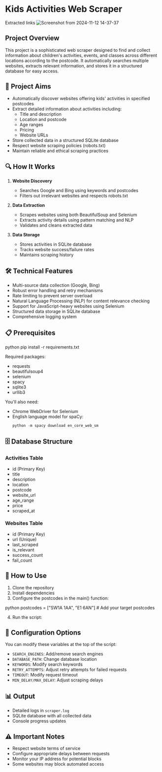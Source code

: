 # Kids Activities Web Scraper
Extracted links
![Screenshot from 2024-11-12 14-37-37](https://github.com/user-attachments/assets/f89a66f2-37c1-4e84-a547-3adc5751d61f)



## Project Overview

This project is a sophisticated web scraper designed to find and collect information about children's activities, events, and classes across different locations according to the postcode. It automatically searches multiple websites, extracts relevant information, and stores it in a structured database for easy access.

## 🎯 Project Aims

- Automatically discover websites offering kids' activities in specified postcodes
- Extract detailed information about activities including:
  - Title and description
  - Location and postcode
  - Age ranges
  - Pricing
  - Website URLs
- Store collected data in a structured SQLite database
- Respect website scraping policies (robots.txt)
- Maintain reliable and ethical scraping practices

## 🔍 How It Works

1. **Website Discovery**

   - Searches Google and Bing using keywords and postcodes
   - Filters out irrelevant websites and respects robots.txt

2. **Data Extraction**

   - Scrapes websites using both BeautifulSoup and Selenium
   - Extracts activity details using pattern matching and NLP
   - Validates and cleans extracted data

3. **Data Storage**
   - Stores activities in SQLite database
   - Tracks website success/failure rates
   - Maintains scraping history

## 🛠️ Technical Features

- Multi-source data collection (Google, Bing)
- Robust error handling and retry mechanisms
- Rate limiting to prevent server overload
- Natural Language Processing (NLP) for content relevance checking
- Support for JavaScript-heavy websites using Selenium
- Structured data storage in SQLite database
- Comprehensive logging system

## 📋 Prerequisites

python
pip install -r requirements.txt

Required packages:

- requests
- beautifulsoup4
- selenium
- spacy
- sqlite3
- urllib3

You'll also need:

- Chrome WebDriver for Selenium
- English language model for spaCy:
  ```python
  python -m spacy download en_core_web_sm
  ```

## 🗄️ Database Structure

### Activities Table

- id (Primary Key)
- title
- description
- location
- postcode
- website_url
- age_range
- price
- scraped_at

### Websites Table

- id (Primary Key)
- url (Unique)
- last_scraped
- is_relevant
- success_count
- fail_count

## 🚀 How to Use

1. Clone the repository
2. Install dependencies
3. Configure the postcodes in the main() function:

python
postcodes = ["SW1A 1AA", "E1 6AN"] # Add your target postcodes

4. Run the script:

## 📝 Configuration Options

You can modify these variables at the top of the script:

- `SEARCH_ENGINES`: Add/remove search engines
- `DATABASE_PATH`: Change database location
- `KEYWORDS`: Modify search keywords
- `RETRY_ATTEMPTS`: Adjust retry attempts for failed requests
- `TIMEOUT`: Modify request timeout
- `MIN_DELAY/MAX_DELAY`: Adjust scraping delays

## 📊 Output

- Detailed logs in `scraper.log`
- SQLite database with all collected data
- Console progress updates

## ⚠️ Important Notes

- Respect website terms of service
- Configure appropriate delays between requests
- Monitor your IP address for potential blocks
- Some websites may block automated access
